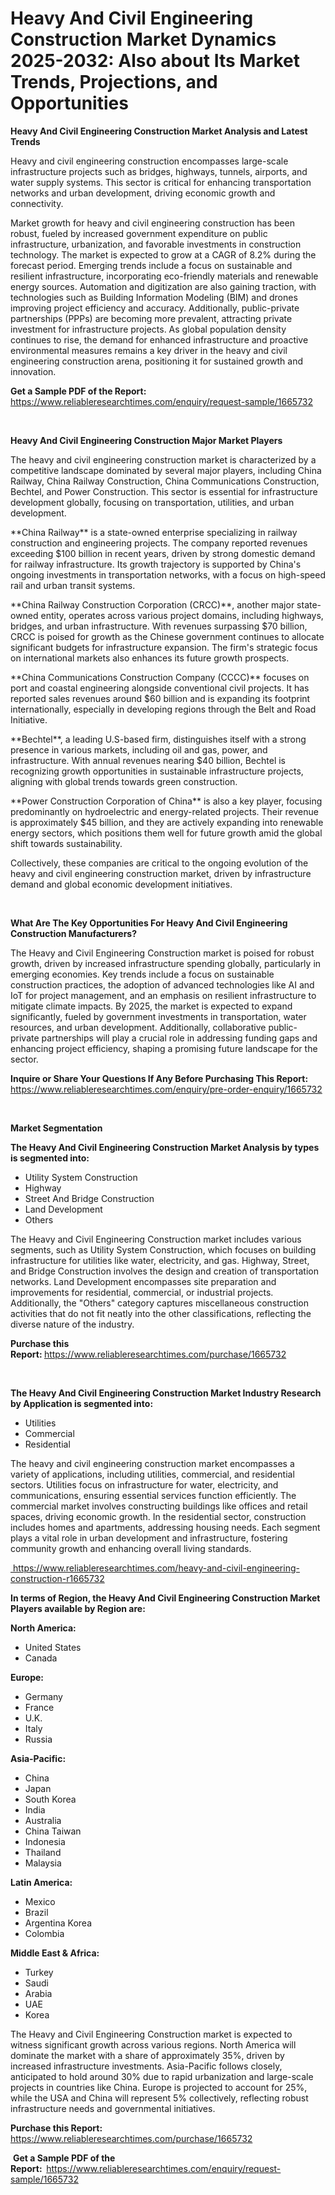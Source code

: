 <p><h1>Heavy And Civil Engineering Construction Market Dynamics 2025-2032: Also about Its Market Trends, Projections, and Opportunities</h1></p><p><strong>Heavy And Civil Engineering Construction Market Analysis and Latest Trends</strong></p>
<p><p>Heavy and civil engineering construction encompasses large-scale infrastructure projects such as bridges, highways, tunnels, airports, and water supply systems. This sector is critical for enhancing transportation networks and urban development, driving economic growth and connectivity.</p><p>Market growth for heavy and civil engineering construction has been robust, fueled by increased government expenditure on public infrastructure, urbanization, and favorable investments in construction technology. The market is expected to grow at a CAGR of 8.2% during the forecast period. Emerging trends include a focus on sustainable and resilient infrastructure, incorporating eco-friendly materials and renewable energy sources. Automation and digitization are also gaining traction, with technologies such as Building Information Modeling (BIM) and drones improving project efficiency and accuracy. Additionally, public-private partnerships (PPPs) are becoming more prevalent, attracting private investment for infrastructure projects. As global population density continues to rise, the demand for enhanced infrastructure and proactive environmental measures remains a key driver in the heavy and civil engineering construction arena, positioning it for sustained growth and innovation.</p></p>
<p><strong>Get a Sample PDF of the Report:&nbsp;</strong> <a href="https://www.reliableresearchtimes.com/enquiry/request-sample/1665732?utm_campaign=3385&utm_medium=2&utm_source=Github&utm_content=ia&utm_term=20042025&utm_id=heavy-and-civil-engineering-construction">https://www.reliableresearchtimes.com/enquiry/request-sample/1665732</a></p>
<p>&nbsp;</p>
<p><strong>Heavy And Civil Engineering Construction Major Market Players</strong></p>
<p><p>The heavy and civil engineering construction market is characterized by a competitive landscape dominated by several major players, including China Railway, China Railway Construction, China Communications Construction, Bechtel, and Power Construction. This sector is essential for infrastructure development globally, focusing on transportation, utilities, and urban development.</p><p>**China Railway** is a state-owned enterprise specializing in railway construction and engineering projects. The company reported revenues exceeding $100 billion in recent years, driven by strong domestic demand for railway infrastructure. Its growth trajectory is supported by China's ongoing investments in transportation networks, with a focus on high-speed rail and urban transit systems.</p><p>**China Railway Construction Corporation (CRCC)**, another major state-owned entity, operates across various project domains, including highways, bridges, and urban infrastructure. With revenues surpassing $70 billion, CRCC is poised for growth as the Chinese government continues to allocate significant budgets for infrastructure expansion. The firm's strategic focus on international markets also enhances its future growth prospects.</p><p>**China Communications Construction Company (CCCC)** focuses on port and coastal engineering alongside conventional civil projects. It has reported sales revenues around $60 billion and is expanding its footprint internationally, especially in developing regions through the Belt and Road Initiative.</p><p>**Bechtel**, a leading U.S-based firm, distinguishes itself with a strong presence in various markets, including oil and gas, power, and infrastructure. With annual revenues nearing $40 billion, Bechtel is recognizing growth opportunities in sustainable infrastructure projects, aligning with global trends towards green construction.</p><p>**Power Construction Corporation of China** is also a key player, focusing predominantly on hydroelectric and energy-related projects. Their revenue is approximately $45 billion, and they are actively expanding into renewable energy sectors, which positions them well for future growth amid the global shift towards sustainability.</p><p>Collectively, these companies are critical to the ongoing evolution of the heavy and civil engineering construction market, driven by infrastructure demand and global economic development initiatives.</p></p>
<p>&nbsp;</p>
<p><strong>What Are The Key Opportunities For Heavy And Civil Engineering Construction Manufacturers?</strong></p>
<p><p>The Heavy and Civil Engineering Construction market is poised for robust growth, driven by increased infrastructure spending globally, particularly in emerging economies. Key trends include a focus on sustainable construction practices, the adoption of advanced technologies like AI and IoT for project management, and an emphasis on resilient infrastructure to mitigate climate impacts. By 2025, the market is expected to expand significantly, fueled by government investments in transportation, water resources, and urban development. Additionally, collaborative public-private partnerships will play a crucial role in addressing funding gaps and enhancing project efficiency, shaping a promising future landscape for the sector.</p></p>
<p><strong>Inquire or Share Your Questions If Any Before Purchasing This Report:</strong> <a href="https://www.reliableresearchtimes.com/enquiry/pre-order-enquiry/1665732?utm_campaign=3385&utm_medium=2&utm_source=Github&utm_content=ia&utm_term=20042025&utm_id=heavy-and-civil-engineering-construction">https://www.reliableresearchtimes.com/enquiry/pre-order-enquiry/1665732</a></p>
<p>&nbsp;</p>
<p><strong>Market Segmentation</strong></p>
<p><strong>The Heavy And Civil Engineering Construction Market Analysis by types is segmented into:</strong></p>
<p><ul><li>Utility System Construction</li><li>Highway</li><li>Street And Bridge Construction</li><li>Land Development</li><li>Others</li></ul></p>
<p><p>The Heavy and Civil Engineering Construction market includes various segments, such as Utility System Construction, which focuses on building infrastructure for utilities like water, electricity, and gas. Highway, Street, and Bridge Construction involves the design and creation of transportation networks. Land Development encompasses site preparation and improvements for residential, commercial, or industrial projects. Additionally, the "Others" category captures miscellaneous construction activities that do not fit neatly into the other classifications, reflecting the diverse nature of the industry.</p></p>
<p><strong>Purchase this Report:&nbsp;</strong><a href="https://www.reliableresearchtimes.com/purchase/1665732?utm_campaign=3385&utm_medium=2&utm_source=Github&utm_content=ia&utm_term=20042025&utm_id=heavy-and-civil-engineering-construction">https://www.reliableresearchtimes.com/purchase/1665732</a></p>
<p>&nbsp;</p>
<p><strong>The Heavy And Civil Engineering Construction Market Industry Research by Application is segmented into:</strong></p>
<p><ul><li>Utilities</li><li>Commercial</li><li>Residential</li></ul></p>
<p><p>The heavy and civil engineering construction market encompasses a variety of applications, including utilities, commercial, and residential sectors. Utilities focus on infrastructure for water, electricity, and communications, ensuring essential services function efficiently. The commercial market involves constructing buildings like offices and retail spaces, driving economic growth. In the residential sector, construction includes homes and apartments, addressing housing needs. Each segment plays a vital role in urban development and infrastructure, fostering community growth and enhancing overall living standards.</p></p>
<p><a href="https://www.reliableresearchtimes.com/heavy-and-civil-engineering-construction-r1665732?utm_campaign=3385&utm_medium=2&utm_source=Github&utm_content=ia&utm_term=20042025&utm_id=heavy-and-civil-engineering-construction">&nbsp;https://www.reliableresearchtimes.com/heavy-and-civil-engineering-construction-r1665732</a></p>
<p><strong>In terms of Region, the Heavy And Civil Engineering Construction Market Players available by Region are:</strong></p>
<p>
    <p> <strong> North America: </strong>
        <ul>
            <li>United States</li>
            <li>Canada</li>
        </ul>
        </p> 
    <p> <strong> Europe: </strong>
        <ul>
            <li>Germany</li>
            <li>France</li>
            <li>U.K.</li>
            <li>Italy</li>
            <li>Russia</li>
        </ul>
        </p> 
    <p> <strong> Asia-Pacific: </strong>
        <ul>
            <li>China</li>
            <li>Japan</li>
            <li>South Korea</li>
            <li>India</li>
            <li>Australia</li>
            <li>China Taiwan</li>
            <li>Indonesia</li>
            <li>Thailand</li>
            <li>Malaysia</li>
        </ul>
        </p> 
    <p> <strong> Latin America: </strong>
        <ul>
            <li>Mexico</li>
            <li>Brazil</li>
            <li>Argentina Korea</li>
            <li>Colombia</li>
        </ul>
        </p> 
    <p> <strong> Middle East & Africa: </strong>
        <ul>
            <li>Turkey</li>
            <li>Saudi</li>
            <li>Arabia</li>
            <li>UAE</li>
            <li>Korea</li>
        </ul>
    </p>
    </p>
<p><p>The Heavy and Civil Engineering Construction market is expected to witness significant growth across various regions. North America will dominate the market with a share of approximately 35%, driven by increased infrastructure investments. Asia-Pacific follows closely, anticipated to hold around 30% due to rapid urbanization and large-scale projects in countries like China. Europe is projected to account for 25%, while the USA and China will represent 5% collectively, reflecting robust infrastructure needs and governmental initiatives.</p></p>
<p><strong>Purchase this Report: </strong><a href="https://www.reliableresearchtimes.com/purchase/1665732?utm_campaign=3385&utm_medium=2&utm_source=Github&utm_content=ia&utm_term=20042025&utm_id=heavy-and-civil-engineering-construction">https://www.reliableresearchtimes.com/purchase/1665732</a></p>
<p>&nbsp;<strong>Get a Sample PDF of the Report:&nbsp;&nbsp;</strong><a href="https://www.reliableresearchtimes.com/enquiry/request-sample/1665732?utm_campaign=3385&utm_medium=2&utm_source=Github&utm_content=ia&utm_term=20042025&utm_id=heavy-and-civil-engineering-construction">https://www.reliableresearchtimes.com/enquiry/request-sample/1665732</a></p>
<p><strong></strong></p>
<p><p></p><p></p><p></p></p>